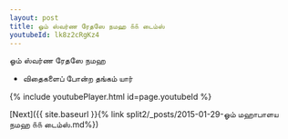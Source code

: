 ```yaml
---
layout: post
title: ஓம் ஸ்வர்ண ரேதஸே நமஹ ௧௧ டைம்ஸ்
youtubeId: lk8z2cRgKz4
---
```

 
 
 ஓம் ஸ்வர்ண ரேதஸே நமஹ  
 
 -  விதைகளைப் போன்ற தங்கம் யார் 
 
  
 
  
 
 
 
 
 
 


{% include youtubePlayer.html id=page.youtubeId %}
 
[Next]({{ site.baseurl }}{% link  split2/_posts/2015-01-29-ஓம் மஹாபாளய நமஹ ௧௧ டைம்ஸ்.md%})
 

